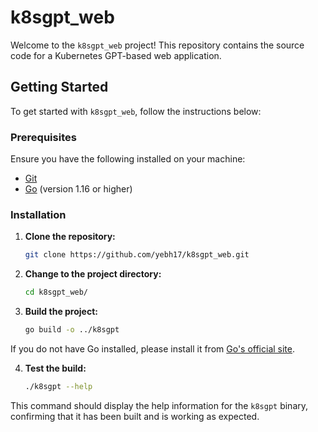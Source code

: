 # k8sgpt_web

Welcome to the `k8sgpt_web` project! This repository contains the source code for a Kubernetes GPT-based web application.

## Getting Started

To get started with `k8sgpt_web`, follow the instructions below:

### Prerequisites

Ensure you have the following installed on your machine:

- [Git](https://git-scm.com/)
- [Go](https://go.dev/doc/install) (version 1.16 or higher)

### Installation

1. **Clone the repository:**

   ```bash
   git clone https://github.com/yebh17/k8sgpt_web.git
   ```

2. **Change to the project directory:**

   ```bash
   cd k8sgpt_web/
   ```

3. **Build the project:**

   ```bash
   go build -o ../k8sgpt
   ```
If you do not have Go installed, please install it from [Go's official site](https://go.dev/doc/install).

4. **Test the build:**

   ```bash
   ./k8sgpt --help
   ``` 
This command should display the help information for the `k8sgpt` binary, confirming that it has been built and is working as expected.
